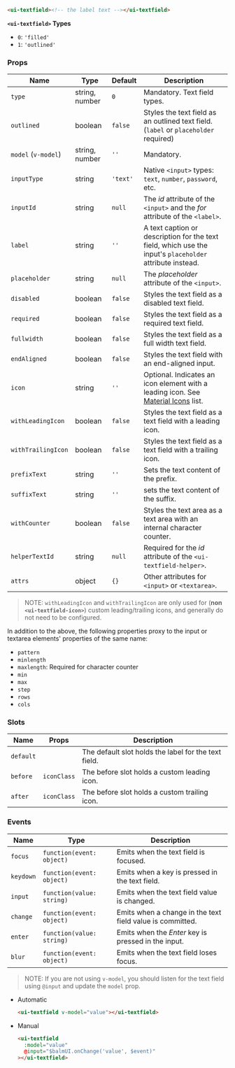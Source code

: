 ```html
<ui-textfield><!-- the label text --></ui-textfield>
```

**`<ui-textfield>` Types**

- `0`: `'filled'`
- `1`: `'outlined'`

### Props

| Name                | Type           | Default  | Description                                                                                              |
| ------------------- | -------------- | -------- | -------------------------------------------------------------------------------------------------------- |
| `type`              | string, number | `0`      | Mandatory. Text field types.                                                                             |
| `outlined`          | boolean        | `false`  | Styles the text field as an outlined text field. (`label` or `placeholder` required)                     |
| `model` (`v-model`) | string, number | `''`     | Mandatory.                                                                                               |
| `inputType`         | string         | `'text'` | Native `<input>` types: `text`, `number`, `password`, etc.                                               |
| `inputId`           | string         | `null`   | The _id_ attribute of the `<input>` and the _for_ attribute of the `<label>`.                            |
| `label`             | string         | `''`     | A text caption or description for the text field, which use the input's `placeholder` attribute instead. |
| `placeholder`       | string         | `null`   | The _placeholder_ attribute of the `<input>`.                                                            |
| `disabled`          | boolean        | `false`  | Styles the text field as a disabled text field.                                                          |
| `required`          | boolean        | `false`  | Styles the text field as a required text field.                                                          |
| `fullwidth`         | boolean        | `false`  | Styles the text field as a full width text field.                                                        |
| `endAligned`        | boolean        | `false`  | Styles the text field with an end-aligned input.                                                         |
| `icon`              | string         | `''`     | Optional. Indicates an icon element with a leading icon. See [Material Icons](/#/icons) list.            |
| `withLeadingIcon`   | boolean        | `false`  | Styles the text field as a text field with a leading icon.                                               |
| `withTrailingIcon`  | boolean        | `false`  | Styles the text field as a text field with a trailing icon.                                              |
| `prefixText`        | string         | `''`     | Sets the text content of the prefix.                                                                     |
| `suffixText`        | string         | `''`     | sets the text content of the suffix.                                                                     |
| `withCounter`       | boolean        | `false`  | Styles the text area as a text area with an internal character counter.                                  |
| `helperTextId`      | string         | `null`   | Required for the _id_ attribute of the `<ui-textfield-helper>`.                                          |
| `attrs`             | object         | `{}`     | Other attributes for `<input>` or `<textarea>`.                                                          |

> NOTE: `withLeadingIcon` and `withTrailingIcon` are only used for (**non `<ui-textfield-icon>`**) custom leading/trailing icons, and generally do not need to be configured.

In addition to the above, the following properties proxy to the input or textarea elements' properties of the same name:

- `pattern`
- `minlength`
- `maxlength`: Required for character counter
- `min`
- `max`
- `step`
- `rows`
- `cols`

### Slots

| Name      | Props       | Description                                          |
| --------- | ----------- | ---------------------------------------------------- |
| `default` |             | The default slot holds the label for the text field. |
| `before`  | `iconClass` | The before slot holds a custom leading icon.         |
| `after`   | `iconClass` | The before slot holds a custom trailing icon.        |

### Events

| Name      | Type                      | Description                                               |
| --------- | ------------------------- | --------------------------------------------------------- |
| `focus`   | `function(event: object)` | Emits when the text field is focused.                     |
| `keydown` | `function(event: object)` | Emits when a key is pressed in the text field.            |
| `input`   | `function(value: string)` | Emits when the text field value is changed.               |
| `change`  | `function(event: object)` | Emits when a change in the text field value is committed. |
| `enter`   | `function(value: string)` | Emits when the _Enter_ key is pressed in the input.       |
| `blur`    | `function(event: object)` | Emits when the text field loses focus.                    |

> NOTE: If you are not using `v-model`, you should listen for the text field using `@input` and update the `model` prop.

- Automatic

  ```html
  <ui-textfield v-model="value"></ui-textfield>
  ```

- Manual

  ```html
  <ui-textfield
    :model="value"
    @input="$balmUI.onChange('value', $event)"
  ></ui-textfield>
  ```
